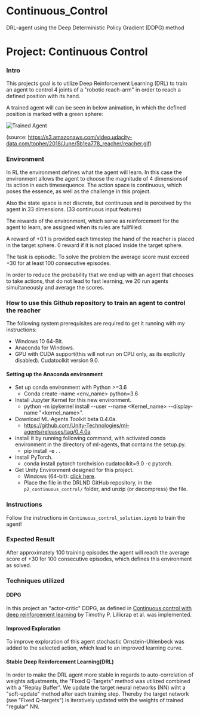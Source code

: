 # Continuous_Control
DRL-agent using the Deep Deterministic Policy Gradient (DDPG) method


# Project: Continuous Control

### Intro

[//]: # (Image References)

[image1]: https://s3.amazonaws.com/video.udacity-data.com/topher/2018/June/5b1ea778_reacher/reacher.gif "Trained Agent"


This projects goal is to utilize Deep Reinforcement Learning (DRL) to train an agent to control 4 joints of a "robotic reach-arm" in order to reach a defined position with its hand.

A trained agent will can be seen in below animation, in which the defined position is marked with a green sphere: 

![Trained Agent][image1]

(source: https://s3.amazonaws.com/video.udacity-data.com/topher/2018/June/5b1ea778_reacher/reacher.gif)

### Environment
In RL the environment defines what the agent will learn. In this case the environment allows the agent to choose the magnitude of 4 dimensionsof its action in each timesequence. The action space is continuous, which poses the essence, as well as the challenge in this project. 

Also the state space is not discrete, but continuous and is perceived by the agent in 33 dimensions. (33 continuous input features)

The rewards of the environment, which serve as reinforcement for the agent to learn, are assigned when its rules are fullfilled:

A reward of +0.1 is provided each timestep the hand of the reacher is placed in the target sphere. 0 reward if it is not placed inside the target sphere. 

The task is episodic. To solve the problem the average score must exceed +30 for at least 100 consecutive episodes.

In order to reduce the probability that we end up with an agent that chooses to take actions, that do not lead to fast learning, we 20 run agents simultaneously and average the scores.

### How to use this Github repository to train an agent to control the reacher

The following system prerequisites are required to get it running with my instructions:

- Windows 10 64-Bit.
- Anaconda for Windows.
- GPU with CUDA support(this will not run on CPU only, as its explicitly disabled).
    Cudatoolkit version 9.0.

#### Setting up the Anaconda environment

- Set up conda environment with Python >=3.6
	- Conda create –name <env_name> python=3.6
- Install Jupyter Kernel for this new environment.
    - python -m ipykernel install --user --name <Kernel_name> --display-name "<kernel_name>".
- Download ML-Agents Toolkit beta 0.4.0a.
   - https://github.com/Unity-Technologies/ml-agents/releases/tag/0.4.0a
- install it by running following command, with activated conda environment in the directory of ml-agents, that contains the setup.py.
   - pip install -e . .
- install PyTorch.
    - conda install pytorch torchvision cudatoolkit=9.0 -c pytorch.
- Get Unity Environment designed for this project.
   -  Windows (64-bit): [click here](https://s3-us-west-1.amazonaws.com/udacity-drlnd/P2/Reacher/Reacher_Windows_x86_64.zip).
    - Place the file in the DRLND GitHub repository, in the `p2_continuous_control/` folder, and unzip (or decompress) the file. 

### Instructions

Follow the instructions in `Continuous_control_solution.ipynb` to train the agent!

### Expected Result
After approximately 100 training episodes the agent will reach the average score of +30 for 100 consecutive episodes, which defines this environment as solved.

### Techniques utilized
#### DDPG
In this project an "actor-critic" DDPG, as defined in [Continuous control with deep reinforcement learning](https://arxiv.org/abs/1509.02971) by Timothy P. Lillicrap et al. was implemented. 

#### Improved Exploration
To improve exploration of this agent stochastic Ornstein-Uhlenbeck was added to the selected action, which lead to an improved learning curve. 

#### Stable Deep Reinforcement Learning(DRL)
In order to make the DRL agent more stable in regards to auto-correlation of weights adjustments, the "Fixed Q-Targets" method was utilized combined with a "Replay Buffer". We update the target neural networks (NN) wiht a "soft-update" method after each training step. Thereby the target network (see "Fixed Q-targets") is iteratively updated with the weights of trained "regular" NN.
